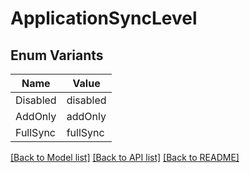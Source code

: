 # ApplicationSyncLevel

## Enum Variants

| Name | Value |
|---- | -----|
| Disabled | disabled |
| AddOnly | addOnly |
| FullSync | fullSync |


[[Back to Model list]](../README.md#documentation-for-models) [[Back to API list]](../README.md#documentation-for-api-endpoints) [[Back to README]](../README.md)


